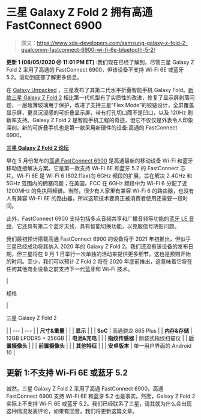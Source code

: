 # 三星 Galaxy Z Fold 2 拥有高通 FastConnect 6900

> 原文：<https://www.xda-developers.com/samsung-galaxy-z-fold-2-qualcomm-fastconnect-6900-wi-fi-6e-bluetooth-5-2/>

**更新 1 (08/05/2020 @ 11:01 PM ET)** :我们现在已经了解到，尽管三星 Galaxy Z Fold 2 采用了高通的 FastConnect 6900，但该设备不支持 Wi-Fi 6E 或蓝牙 5.2。滚动到底部了解更多信息。

在 [Galaxy Unpacked](https://www.xda-developers.com/tag/galaxy-unpacked/) ，三星发布了其第二代水平折叠智能手机 Galaxy Fold。[新款三星 Galaxy Z Fold 2](https://www.xda-developers.com/samsung-galaxy-z-fold-2/) 相比第一代机型有了实质性的改进，修复了显示屏剥落问题，一层超薄玻璃用于保护，改进了支持三星“Flex Mode”的铰链设计，全屏覆盖显示屏，更具沉浸感的可折叠显示屏，带有打孔切口而不是凹口，以及 120Hz 刷新率支持。Galaxy Z Fold 2 是智能手机工程的奇迹，但它不仅仅是外表令人印象深刻。新的可折叠手机也是第一款采用新硬件的设备:高通的 FastConnect 6900。

**[三星 Galaxy Z Fold 2 论坛](https://forum.xda-developers.com/samsung-galaxy-z-fold-2)**

早在 5 月份发布的[高通 FastConnect 6900](https://www.xda-developers.com/qualcomm-fastconnect-6900-fastconnect-6700-wifi-6e-bluetooth-5-2-high-end-android-devices/) 是高通最新的移动设备 Wi-Fi 和蓝牙移动连接解决方案。它是第一款支持 Wi-Fi 6E 和蓝牙 5.2 的 FastConnect 芯片。Wi-Fi 6E 是 Wi-Fi 6 (802.11ax)向 6GHz 频段的扩展，旨在解决 2.4GHz 和 5GHz 范围内的拥塞问题；在美国，FCC 在 6GHz 频段中为 Wi-Fi 6 分配了近 1200MHz 的免执照频谱。当然，很少有人家里有兼容 Wi-Fi 6 的路由器，也没有人有兼容 Wi-Fi 6E 的路由器，所以这项技术要真正被消费者使用还需要一段时间。

此外，FastConnect 6900 支持包括多点音频共享和广播音频等功能的[蓝牙 LE 音频](https://www.xda-developers.com/bluetooth-sig-introduces-le-audio-lc3-codec-support-multi-stream-audio-hearing-aids-audio-sharing/)，它还具有第二个蓝牙天线，具有智能切换功能，以克服信号阴影问题。

我们最初预计搭载高通 FastConnect 6900 的设备将于 2021 年初推出，但似乎三星已经成功将其纳入 2020 年的 Galaxy Z Fold 2。我们还没有该设备的发布日期，但三星将在 9 月 1 日举行一次单独的活动来提供更多细节。这也是预购开始的时间。至少，我们可以预计 Z Fold 2 将在 2020 年底前推出，这意味着它将在任何其他商业设备之前支持下一代蓝牙和 Wi-Fi 技术。

| 

规格

 | 

三星 Galaxy Z Fold 2

 |
| --- | --- |
| **尺寸&重量** |  |
| **显示** |  |
| **SoC** | 高通骁龙 865 Plus |
| **内存&存储** | 12GB LPDDR5 + 256GB |
| **电池&充电** |  |
| **指纹传感器** | 侧装式指纹扫描仪 |
| **后置摄像头** |  |
| **前置摄像头** |  |
| **其他特征** |  |
| **安卓版本** | 单一用户界面的 Android 10 |

## 更新 1:不支持 Wi-Fi 6E 或蓝牙 5.2

诚然，三星 Galaxy Z Fold 2 采用了高通 FastConnect 6900，高通 FastConnect 6900 支持 Wi-Fi 6E 和蓝牙 5.2 也是事实。然而，Galaxy Z Fold 2 实际上不支持 Wi-Fi 6E 或蓝牙 5.2。我们已经联系了三星，请其就为什么会出现这种情况发表评论，如果有回音，我们将更新这篇文章。